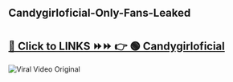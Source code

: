 
 ## Candygirloficial-Only-Fans-Leaked

# <h2><a href="https://clipsfans.com/Candygirloficial&ref=git">🔗 Click to LINKS ⏩⏩ 👉 🟢 Candygirloficial </a></h2>

<a href="https://clipsfans.com/Candygirloficial&ref=git" rel="nofollow" data-target="animated-image.originalLink"><img src="https://i.ibb.co.com/xMMVF88/686577567.gif" alt="Viral Video Original" style="max-width: 100%; display: inline-block;" data-target="animated-image.originalImage"></a>
